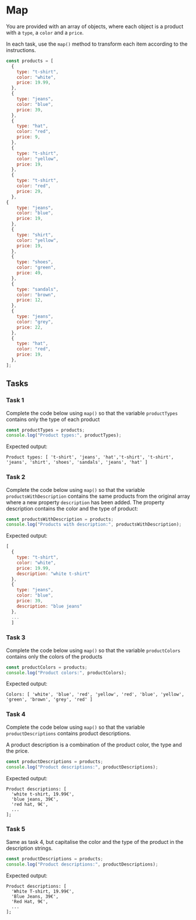 # Map 

You are provided with an array of objects, where each object is a product with a `type`, a `color` and a `price`.

In each task, use the `map()` method to transform each item according to the instructions. 

```javascript
const products = [
  {
    type: "t-shirt",
    color: "white",
    price: 19.99,
  },
  {
    type: "jeans",
    color: "blue",
    price: 39,
  },
  {
    type: "hat",
    color: "red",
    price: 9,
  },
  {
    type: "t-shirt",
    color: "yellow",
    price: 19,
  },
  {
    type: "t-shirt",
    color: "red",
    price: 29,
  },
{
    type: "jeans",
    color: "blue",
    price: 19,
  },
  {
    type: "shirt",
    color: "yellow",
    price: 19,
  },
  {
    type: "shoes",
    color: "green",
    price: 49,
  },
  {
    type: "sandals",
    color: "brown",
    price: 12,
  },
  {
    type: "jeans",
    color: "grey",
    price: 22,
  },
  {
    type: "hat",
    color: "red",
    price: 19,
  },
];
```

## Tasks

### Task 1

Complete the code below using `map()` so that the variable `productTypes` contains only the type of each product 

```js
const productTypes = products;
console.log("Product types:", productTypes);
```

Expected output:

```plaintext
Product types: [ 't-shirt', 'jeans', 'hat','t-shirt', 't-shirt', 'jeans', 'shirt', 'shoes', 'sandals', 'jeans', 'hat' ] 
```


### Task 2

Complete the code below using `map()` so that the variable `productsWithDescription` contains the same products from the original array where a new property `description` has been added. The property description contains the color and the type of product:

```js
const productsWithDescription = products;
console.log("Products with description:", productsWithDescription);
```

Expected output:
```javascript
[
  {
    type: "t-shirt",
    color: "white",
    price: 19.99,
    description: "white t-shirt"
  },
  {
    type: "jeans",
    color: "blue",
    price: 39,
    description: "blue jeans"
  },
  ...
  ]
``` 


### Task 3

Complete the code below using `map()` so that the variable `productColors` contains only the colors of the products

```js
const productColors = products;
console.log("Product colors:", productColors);
```

Expected output:

```plaintext
Colors: [ 'white', 'blue', 'red', 'yellow', 'red', 'blue', 'yellow', 'green', 'brown', 'grey', 'red' ]

```

### Task 4

Complete the code below using `map()` so that the variable `productDescriptions` contains  product descriptions.

A product description is a combination of the product color, the type and the price.

```js
const productDescriptions = products;
console.log("Product descriptions:", productDescriptions);
```

Expected output:

```plaintext
Product descriptions: [
  'white t-shirt, 19.99€',
  'blue jeans, 39€',
  'red hat, 9€',
  ...
];
```

### Task 5

Same as task 4, but capitalise the color and the type of the product in the description strings.

```js
const productDescriptions = products;
console.log("Product descriptions:", productDescriptions);
```

Expected output:

```plaintext
Product descriptions: [
  'White T-shirt, 19.99€',
  'Blue Jeans, 39€',
  'Red Hat, 9€',
  ...
];
```